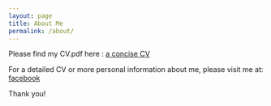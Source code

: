 ```yaml
---
layout: page
title: About Me
permalink: /about/
---
```


Please find my CV.pdf here : [a concise CV]

For a detailed CV or more personal information about me, please visit me at: [facebook](https://www.facebook.com/liu.yuhan.ms)

Thank you!

[a concise CV]:{{offshorewind.github.io}}/download/cv_yuhan_liu.pdf
